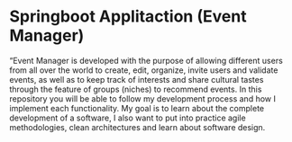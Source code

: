 # Springboot Applitaction (Event Manager)
“Event Manager is developed with the purpose of allowing different users from all over the world to create, edit, organize, invite users and validate events, as well as to keep track of interests and share cultural tastes through the feature of groups (niches) to recommend events.
In this repository you will be able to follow my development process and how I implement each functionality. My goal is to learn about the complete development of a software, I also want to put into practice agile methodologies, clean architectures and learn about software design.
